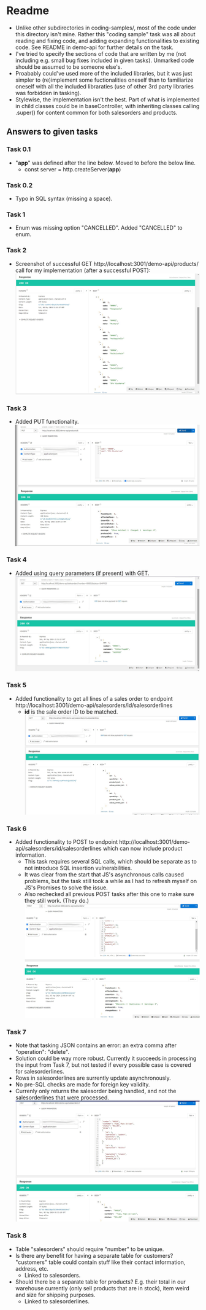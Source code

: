 # Readme
* Unlike other subdirectories in coding-samples/, most of the code under this directory isn't mine. Rather this "coding sample" task was all about reading and fixing code, and adding expanding functionalities to existing code. See README in demo-api for further details on the task.
* I've tried to specify the sections of code that are written by me (not including e.g. small bug fixes included in given tasks). Unmarked code should be assumed to be someone else's.
* Proabably could've used more of the included libraries, but it was just simpler to (re)implement some fuctionalities oneself than to familiarize oneself with all the included libraraties (use of other 3rd party libraries was forbidden in tasking).
* Stylewise, the implementation isn't the best. Part of what is implemented in child classes could be in baseController, with inheriting classes calling .super() for content common for both salesorders and products.


## Answers to given tasks

### Task 0.1
* "**app**" was defined after the line below. Moved to before the below line.
    * const server = http.createServer(**app**)

### Task 0.2
* Typo in SQL syntax (missing a space).

### Task 1
* Enum was missing option "CANCELLED". Added "CANCELLED" to enum.

### Task 2
* Screenshot of successful GET http://localhost:3001/demo-api/products/ call for my implementation (after a successful POST):
![Task 2 successful call](task2.jpg)


### Task 3
* Added PUT functionality.
![Task 3 successful call](task3.jpg)

### Task 4
* Added using query parameters (if present) with GET.
![Task 4 successful call](task4.jpg)

### Task 5
* Added functionality to get all lines of a sales order to endpoint http://localhost:3001/demo-api/salesorders/id/salesorderlines
    * **id** is the sale order ID to be matched.
![Task 5 successful call](task5.jpg)

### Task 6
* Added functionality to POST to endpoint http://localhost:3001/demo-api/salesorders/id/salesorderlines which can now include product information.
    * This task requires several SQL calls, which should be separate as to not introduce SQL insertion vulnerabilities. 
    * It was clear from the start that JS's asynchronous calls caused problems, but the task still took a while as I had to refresh myself on JS's Promises to solve the issue.
    * Also rechecked all previous POST tasks after this one to make sure they still work. (They do.)
![Task 6 successful call](task6.jpg)

### Task 7
* Note that tasking JSON contains an error: an extra comma after "operation": "delete".
* Solution could be way more robust. Currently it succeeds in processing the input from Task 7, but not tested if every possible case is covered for salesorderlines.
* Rows in salesorderlines are surrently update asynchronously.
* No pre-SQL checks are made for foreign key validity.
* Currenly only returns the salesorder being handled, and not the salesorderlines that were processed.
![Task 7 successful call](task7.jpg)

### Task 8
* Table "salesorders" should require "number" to be unique.
* Is there any benefit for having a separate table for customers? "customers" table could contain stuff like their contact information, address, etc.
    * Linked to salesorders.
* Should there be a separate table for products? E.g. their total in our warehouse currently (only sell products that are in stock), item weird and size for shipping purposes.
    * Linked to salesorderlines.